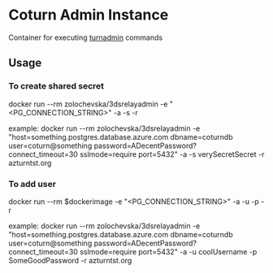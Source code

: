 # Coturn Admin Instance

Container for executing [turnadmin](https://github.com/coturn/coturn/wiki/turnadmin) commands

## Usage
### To create shared secret
docker run --rm zolochevska/3dsrelayadmin -e  "<PG_CONNECTION_STRING>" -a -s <SECRET> -r <REALM>

example:
docker run --rm zolochevska/3dsrelayadmin -e  "host=something.postgres.database.azure.com dbname=coturndb user=coturn@something password=ADecentPassword? connect_timeout=30 sslmode=require port=5432"  -a -s verySecretSecret -r azturntst.org


### To add user
docker run --rm  $dockerimage -e "<PG_CONNECTION_STRING>" -a -u <USERNAME> -p <PASSWORD> -r <REALM>

example:
docker run --rm zolochevska/3dsrelayadmin -e  "host=something.postgres.database.azure.com dbname=coturndb user=coturn@something password=ADecentPassword? connect_timeout=30 sslmode=require port=5432" -a -u coolUsername -p SomeGoodPassword -r azturntst.org
